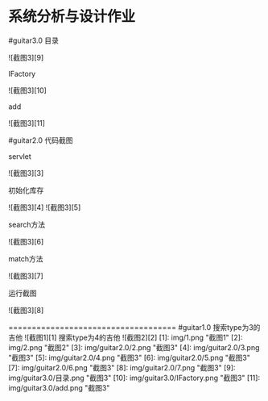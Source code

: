 ﻿# 系统分析与设计作业
#guitar3.0
目录



![截图3][9]

 
IFactory



![截图3][10]


add



![截图3][11]

#guitar2.0
代码截图

servlet


![截图3][3]


初始化库存


![截图3][4]
![截图3][5]


search方法


![截图3][6]

match方法


![截图3][7]

运行截图


![截图3][8]

====================================
#guitar1.0
搜索type为3的吉他
![截图1][1] 
搜索type为4的吉他
![截图2][2] 
[1]: img/1.png "截图1"
[2]: img/2.png "截图2"
[3]: img/guitar2.0/2.png "截图3"
[4]: img/guitar2.0/3.png "截图3"
[5]: img/guitar2.0/4.png "截图3"
[6]: img/guitar2.0/5.png "截图3"
[7]: img/guitar2.0/6.png "截图3"
[8]: img/guitar2.0/7.png "截图3"
[9]: img/guitar3.0/目录.png "截图3"
[10]: img/guitar3.0/IFactory.png "截图3"
[11]: img/guitar3.0/add.png "截图3"
